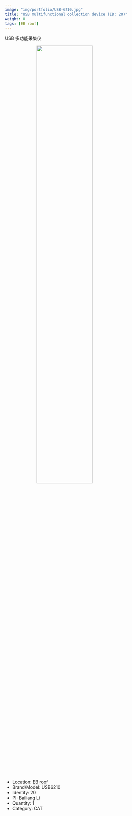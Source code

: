 ```yaml
---
image: "img/portfolio/USB-6210.jpg"
title: "USB multifunctional collection device (ID: 20)"
weight: 0
tags: [EB roof]
---
```


USB 多功能采集仪

<!--more-->

<img src="../../img/portfolio/USB-6210.jpg" width="60%" style="display: block; margin: auto;">

- Location: [EB roof](../../tags/eb_roof)
- Brand/Model: USB6210
- Identity: 20
- PI: Bailiang Li
- Quantity: 1
- Category: CAT






